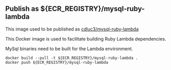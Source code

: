 ## Publish as ${ECR_REGISTRY}/mysql-ruby-lambda
This image used to be published as [cdluc3/mysql-ruby-lambda](https://hub.docker.com/r/cdluc3/mysql-ruby-lambda)

This Docker image is used to facilitate building Ruby Lambda dependencies.

MySql binaries need to be built for the Lambda environment.

```
docker build --pull -t ${ECR_REGISTRY}/mysql-ruby-lambda .
docker push ${ECR_REGISTRY}/mysql-ruby-lambda
```
